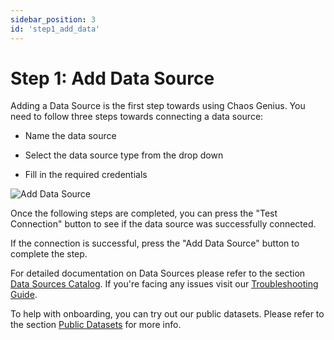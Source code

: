 ```yaml
---
sidebar_position: 3
id: 'step1_add_data'
---
```

# Step 1: Add Data Source

Adding a Data Source is the first step towards using Chaos Genius. You need to follow three steps towards connecting a data source:

-   Name the data source

-   Select the data source type from the drop down

-   Fill in the required credentials

![Add Data Source](/img/Quick_Start/setup_datasource.png)

Once the following steps are completed, you can press the "Test Connection" button to see if the data source was successfully connected.

If the connection is successful, press the "Add Data Source" button to complete the step.

For detailed documentation on Data Sources please refer to the section [Data Sources Catalog](/Data_Sources_Catalog/postgres.md). If you're facing any issues visit our [Troubleshooting Guide](/Troubleshooting/adding_datasource.md).

To help with onboarding, you can try out our public datasets. Please refer to the section [Public Datasets](/Public_Datasets_Catalog/accessing_data.md) for more info. 
